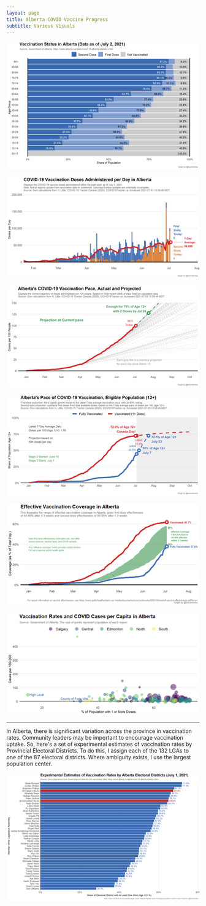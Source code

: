 ```yaml
---
layout: page
title: Alberta COVID Vaccine Progress
subtitle: Various Visuals
---
```


![](Plots/demo_plot_bar_ab.png)

![](Plots/pace_AB.png)

![](Plots/pace_AB_projection_7520.png)

![](Plots/pace_national_projection_logistic_ab.png)

![](Plots/plot_effective_alberta.png)

![](Plots/plot_vax_cases_alberta.png)

---

In Alberta, there is significant variation across the province in vaccination rates. Community leaders may be important to encourage vaccination uptake. So, here's a set of experimental estimates of vaccination rates by Provincial Electoral Districts. To do this, I assign each of the 132 LGAs to one of the 87 electoral districts. Where ambiguity exists, I use the largest population center.

![](Plots/AlbertaPED.png)